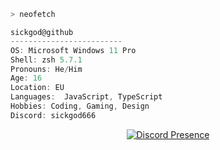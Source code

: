 ```bash
> neofetch
```

<a href=/><a/>

```ts
sickgod@github
-------------------------
OS: Microsoft Windows 11 Pro
Shell: zsh 5.7.1
Pronouns: He/Him
Age: 16 
Location: EU
Languages:  JavaScript, TypeScript
Hobbies: Coding, Gaming, Design
Discord: sickgod666
```
<a href=/><a/>
<p align="center">
   <a href="https://discord.com/users/935094877618835506" target="_blank" rel="nofollow">
      <img src="https://lanyard.cnrad.dev/api/935094877618835506" alt="Discord Presence" align="center">
   </a>
</p>
